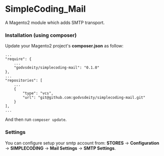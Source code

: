 # SimpleCoding_Mail
A Magento2 module which adds SMTP transport.

### Installation (using composer)
Update your Magento2 project's **composer.json** as follow:

    ...
    "require": {
        ...
        "godvsdeity/simplecoding-mail": "0.1.0"
    },
    ...
    "repositories": [
        ...
        {
            "type": "vcs",
            "url": "git@github.com:godvsdeity/simplecoding-mail.git"
        }
    ],
    ...

And then run `composer update`.

### Settings
You can configure setup your smtp account from: **STORES** -> **Configuration** -> **SIMPLECODING** -> **Mail Settings** -> **SMTP Settings**.
